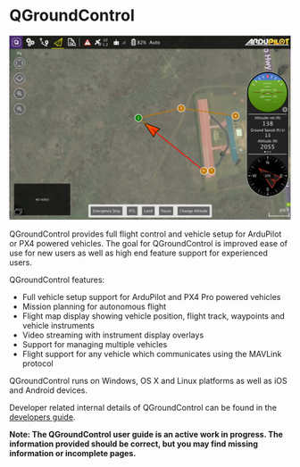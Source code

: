 # QGroundControl

![](./images/quickstart/ConnectedVehicle.jpg)

QGroundControl provides full flight control and vehicle setup for ArduPilot or PX4 powered vehicles. The goal for QGroundControl is improved ease of use for new users as well as high end feature support for experienced users. 

QGroundControl features:

* Full vehicle setup support for ArduPilot and PX4 Pro powered vehicles
* Mission planning for autonomous flight
* Flight map display showing vehicle position, flight track, waypoints and vehicle instruments
* Video streaming with instrument display overlays
* Support for managing multiple vehicles
* Flight support for any vehicle which communicates using the MAVLink protocol

QGroundControl runs on Windows, OS X and Linux platforms as well as iOS and Android devices.

Developer related internal details of QGroundControl can be found in the [developers guide](https://donlakeflyer.gitbooks.io/qgroundcontrol-developers-guide/content/).

**Note: The QGroundControl user guide is an active work in progress. The information provided should be correct, but you may find missing information or incomplete pages.**